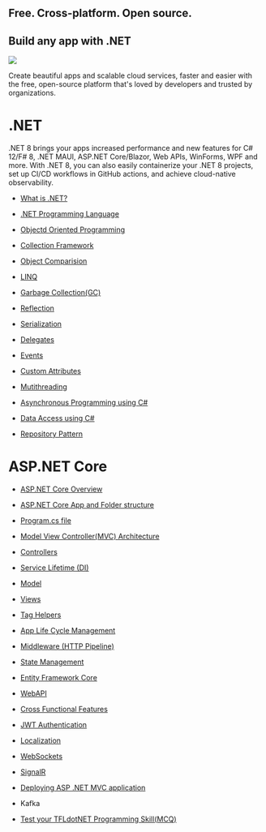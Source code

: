 ## Free. Cross-platform. Open source.
## Build any app with .NET
<img src="https://devblogs.microsoft.com/dotnet/wp-content/uploads/sites/10/2022/11/dotnet-platform2.png"/>

Create beautiful apps and scalable cloud services, faster and easier with the free, open-source platform that's loved by developers and trusted by organizations.

# .NET
.NET 8 brings your apps increased performance and new features for C# 12/F# 8, .NET MAUI, ASP.NET Core/Blazor, Web APIs, WinForms, WPF and more. With .NET 8, you can also easily containerize your .NET 8 projects, set up CI/CD workflows in GitHub actions, and achieve cloud-native observability.

- <a href="https://github.com/RaviTambade/TFLdotNET/blob/main/notes/cs/dotnet.md">What is .NET?</a>
- <a href="https://github.com/RaviTambade/TFLdotNET/blob/main/notes/cs/CSharpLang.md">.NET Programming Language</a>
- <a href="https://github.com/RaviTambade/TFLdotNET/blob/main/notes/cs/oo.md">Objectd Oriented  Programming</a>
- <a href="https://github.com/RaviTambade/TFLdotNET/blob/main/notes/cs/Collections.md">Collection Framework</a>
- <a href="https://github.com/RaviTambade/TFLdotNET/blob/main/notes/cs/comparingobjects.md">Object Comparision</a>
- <a href="https://github.com/RaviTambade/TFLdotNET/blob/main/notes/cs/LINQ.md">LINQ</a>
- <a href="https://github.com/RaviTambade/TFLdotNET/blob/main/notes/cs/garbagecollection.md">Garbage Collection(GC)</a>
- <a href="https://github.com/RaviTambade/TFLdotNET/blob/main/notes/cs/Reflection.md">Reflection</a>
- <a href="https://github.com/RaviTambade/TFLdotNET/blob/main/notes/cs/Serialization.md">Serialization</a>
- <a href="https://github.com/RaviTambade/TFLdotNET/blob/main/notes/cs/delegate.md">Delegates</a>

- <a href="https://github.com/RaviTambade/TFLdotNET/blob/main/notes/cs/events.md">Events</a>
- <a href="https://github.com/RaviTambade/TFLdotNET/blob/main/notes/cs/Attributes.md">Custom Attributes</a>
- <a href="https://github.com/RaviTambade/TFLdotNET/blob/main/notes/cs/multithreading.md">Mutithreading</a>
- <a href="https://github.com/RaviTambade/TFLdotNET/blob/main/notes/cs/asyncawait.md">Asynchronous Programming using C#</a>
- <a href="https://github.com/RaviTambade/TFLdotNET/blob/main/notes/cs/databasecrud.md">Data Access using C#</a>
- <a href="https://github.com/RaviTambade/TFLdotNET/blob/main/notes/cs/repository.md">Repository Pattern</a>
# ASP.NET  Core
- <a href="https://github.com/RaviTambade/TFLdotNET/blob/main/notes/aspnet/aspnetintro.md">ASP.NET Core Overview </a>
- <a href="https://github.com/RaviTambade/TFLdotNET/blob/main/notes/aspnet/aspnetapp.md">ASP.NET Core App  and Folder structure</a>
- <a href="https://github.com/RaviTambade/TFLdotNET/blob/main/notes/aspnet/Program.md">Program.cs file</a>
- <a href="https://github.com/RaviTambade/TFLdotNET/blob/main/notes/aspnet/mvc.md">Model View Controller(MVC) Architecture</a>
- <a href="https://github.com/RaviTambade/TFLdotNET/blob/main/notes/aspnet/Controllers.md">Controllers</a>
- <a href="https://github.com/RaviTambade/TFLdotNET/blob/main/notes/aspnet/AspnetCoreLifeCycle.md">Service Lifetime (DI)</a>
- <a href="https://github.com/RaviTambade/TFLdotNET/blob/main/notes/aspnet/Models.md">Model</a>
- <a href="https://github.com/RaviTambade/TFLdotNET/blob/main/notes/aspnet/Views.md">Views</a>
- <a href="https://github.com/RaviTambade/TFLdotNET/blob/main/notes/aspnet/taghelper.md">Tag Helpers</a>
- <a href="https://github.com/RaviTambade/TFLdotNET/blob/main/notes/aspnet/AspnetCoreLifeCycle.md">App Life Cycle Management</a>
- <a href="https://github.com/RaviTambade/TFLdotNET/blob/main/notes/aspnet/Middleware.md"> Middleware (HTTP Pipeline)</a>
- <a href="https://github.com/RaviTambade/TFLdotNET/blob/main/notes/aspnet/Statemgmt.md"> State Management</a>
- <a href="https://github.com/RaviTambade/TFLdotNET/blob/main/notes/aspnet/entityframework.md"> Entity Framework Core</a>
- <a href="https://github.com/RaviTambade/TFLdotNET/blob/main/notes/aspnet/Webapi.md"> WebAPI</a>
- <a href="https://github.com/RaviTambade/TFLdotNET/blob/main/notes/aspnet/crossfunctional.md"> Cross Functional Features</a>
- <a href="https://github.com/RaviTambade/TFLdotNET/blob/main/notes/aspnet/JWT.md">JWT Authentication</a>
- <a href="https://github.com/RaviTambade/TFLdotNET/blob/main/notes/aspnet/localization.md"> Localization</a>

- <a href="https://github.com/RaviTambade/TFLdotNET/blob/main/notes/aspnet/websockets.md"> WebSockets</a>
- <a href="https://github.com/RaviTambade/TFLdotNET/blob/main/notes/aspnet/signalR.md"> SignalR</a>
- <a href="https://github.com/RaviTambade/TFLdotNET/blob/main/notes/aspnet/deploywebapp.md"> Deploying ASP .NET MVC application</a>
 
- Kafka
- <a href="https://github.com/RaviTambade/TFLdotNET/blob/main/notes/aspnet/mcq.md">Test your TFLdotNET Programming Skill(MCQ)</a>